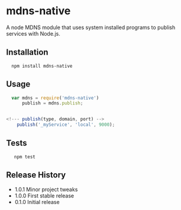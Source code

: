 mdns-native
=========

A node MDNS module that uses system installed programs to publish services with Node.js.

## Installation

```shell
  npm install mdns-native
```

## Usage

```js
  var mdns = require('mdns-native')
      publish = mdns.publish;


<!--- publish(type, domain, port) -->
	publish('_myService', 'local', 9000);
```

## Tests

```shell
   npm test
```

## Release History

* 1.0.1 Minor project tweaks
* 1.0.0 First stable release
* 0.1.0 Initial release
